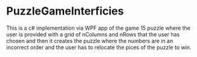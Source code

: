 # PuzzleGameInterficies

This is a c# implementation via WPF app of the game 15 puzzle where the user is provided with a grid 
of nColumns and nRows that the user has chosen and then it creates the puzzle where the numbers are 
in an incorrect order and the user has to relocate the pices of the puzzle to win.
